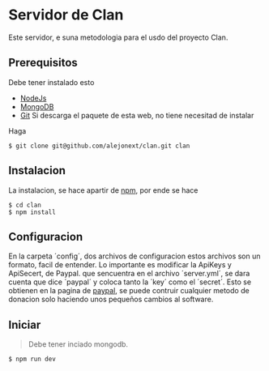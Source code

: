 # Servidor de Clan

Este servidor, e suna metodologia para el usdo del proyecto Clan.

## Prerequisitos

Debe tener instalado esto

* [NodeJs](http://NodeJs.org)
* [MongoDB](http://mongodb.org)
* [Git](http://gitscrm.org) Si descarga el paquete de esta web, no tiene necesitad de instalar

Haga

	$ git clone git@github.com/alejonext/clan.git clan

## Instalacion

La instalacion, se hace apartir de [npm](http://npmjs.org), por ende se hace

	$ cd clan
	$ npm install

## Configuracion

En la carpeta ´config´, dos archivos de configuracion estos archivos son un formato, facil de entender. Lo importante es modificar la ApiKeys y ApiSecert, de Paypal. que sencuentra en el archivo ´server.yml´, se dara cuenta que dice ´paypal´ y coloca tanto la ´key´ como el ´secret´. Esto se obtienen en la pagina de [paypal](https://developer.paypal.com/), se puede contruir cualquier metodo de donacion solo haciendo unos pequeños cambios al software.

## Iniciar
	
> Debe tener inciado mongodb.


	$ npm run dev

